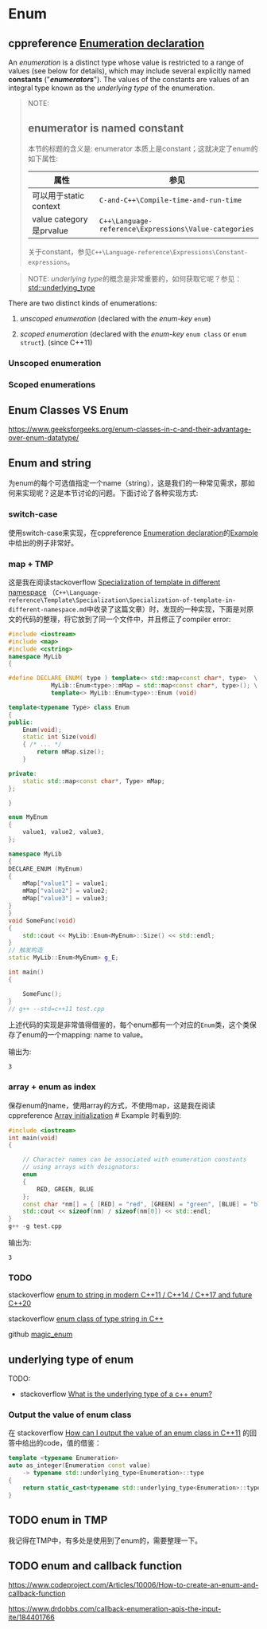 # Enum





## cppreference [Enumeration declaration](https://en.cppreference.com/w/cpp/language/enum)

An *enumeration* is a distinct type whose value is restricted to a range of values (see below for details), which may include several explicitly named **constants** ("***enumerators***"). The values of the constants are values of an integral type known as the *underlying type* of the enumeration.

> NOTE:
>
> ## enumerator is named constant
>
> 本节的标题的含义是: enumerator 本质上是constant；这就决定了enum的如下属性:
>
> | 属性                    | 参见                                                  |
> | ----------------------- | ----------------------------------------------------- |
> | 可以用于static context  | `C-and-C++\Compile-time-and-run-time`                 |
> | value category是prvalue | `C++\Language-reference\Expressions\Value-categories` |
>
> 关于constant，参见`C++\Language-reference\Expressions\Constant-expressions`。



> NOTE: *underlying type*的概念是非常重要的，如何获取它呢？参见：[std::underlying_type](https://en.cppreference.com/w/cpp/types/underlying_type)

There are two distinct kinds of enumerations: 

1) *unscoped enumeration* (declared with the *enum-key* `enum`) 

1) *scoped enumeration* (declared with the *enum-key* `enum class` or `enum struct`). (since C++11)

### Unscoped enumeration

### Scoped enumerations





## Enum Classes VS Enum

https://www.geeksforgeeks.org/enum-classes-in-c-and-their-advantage-over-enum-datatype/



## Enum and string

为enum的每个可选值指定一个name（string），这是我们的一种常见需求，那如何来实现呢？这是本节讨论的问题。下面讨论了各种实现方式: 

### switch-case

使用switch-case来实现，在cppreference [Enumeration declaration](https://en.cppreference.com/w/cpp/language/enum)的[Example](https://en.cppreference.com/w/cpp/language/enum#Example)中给出的例子非常好。

### map + TMP

这是我在阅读stackoverflow [Specialization of template in different namespace](https://stackoverflow.com/questions/25311512/specialization-of-template-in-different-namespace) （`C++\Language-reference\Template\Specialization\Specialization-of-template-in-different-namespace.md`中收录了这篇文章）时，发现的一种实现，下面是对原文的代码的整理，将它放到了同一个文件中，并且修正了compiler error: 

```C++
#include <iostream>
#include <map>
#include <cstring>
namespace MyLib
{

#define DECLARE_ENUM( type ) template<> std::map<const char*, type>  \
            MyLib::Enum<type>::mMap = std::map<const char*, type>(); \
            template<> MyLib::Enum<type>::Enum (void)

template<typename Type> class Enum
{
public:
	Enum(void);
	static int Size(void)
	{ /* ... */
		return mMap.size();
	}

private:
	static std::map<const char*, Type> mMap;
};

}

enum MyEnum
{
	value1, value2, value3,
};

namespace MyLib
{
DECLARE_ENUM (MyEnum)
{
	mMap["value1"] = value1;
	mMap["value2"] = value2;
	mMap["value3"] = value3;
}
}
void SomeFunc(void)
{
	std::cout << MyLib::Enum<MyEnum>::Size() << std::endl;
}
// 触发构造
static MyLib::Enum<MyEnum> g_E;

int main()
{

	SomeFunc();
}
// g++ --std=c++11 test.cpp


```

上述代码的实现是非常值得借鉴的，每个enum都有一个对应的`Enum`类，这个类保存了enum的一个mapping: name to value。

输出为:

```
3
```



### array + enum as index

保存enum的name，使用array的方式，不使用map，这是我在阅读 cppreference [Array initialization](https://en.cppreference.com/w/c/language/array_initialization) # Example 时看到的: 

```C++
#include <iostream>
int main(void)
{

	// Character names can be associated with enumeration constants
	// using arrays with designators:
	enum
	{
		RED, GREEN, BLUE
	};
	const char *nm[] = { [RED] = "red", [GREEN] = "green", [BLUE] = "blue", };
	std::cout << sizeof(nm) / sizeof(nm[0]) << std::endl;
}
g++ -g test.cpp

```

输出为:

```
3
```



### TODO

stackoverflow [enum to string in modern C++11 / C++14 / C++17 and future C++20](https://stackoverflow.com/questions/28828957/enum-to-string-in-modern-c11-c14-c17-and-future-c20)

stackoverflow [enum class of type string in C++](https://stackoverflow.com/questions/43510615/enum-class-of-type-string-in-c)

github [magic_enum](https://github.com/Neargye/magic_enum)



## underlying type of enum

TODO:

- stackoverflow [What is the underlying type of a c++ enum?](https://stackoverflow.com/questions/1122096/what-is-the-underlying-type-of-a-c-enum)



### Output the value of enum class

在 stackoverflow [How can I output the value of an enum class in C++11](https://stackoverflow.com/questions/11421432/how-can-i-output-the-value-of-an-enum-class-in-c11) 的回答中给出的code，值的借鉴：

```c++
template <typename Enumeration>
auto as_integer(Enumeration const value)
    -> typename std::underlying_type<Enumeration>::type
{
    return static_cast<typename std::underlying_type<Enumeration>::type>(value);
}
```



## TODO enum in TMP

我记得在TMP中，有多处是使用到了enum的，需要整理一下。



## TODO enum and callback function

https://www.codeproject.com/Articles/10006/How-to-create-an-enum-and-callback-function

https://www.drdobbs.com/callback-enumeration-apis-the-input-ite/184401766